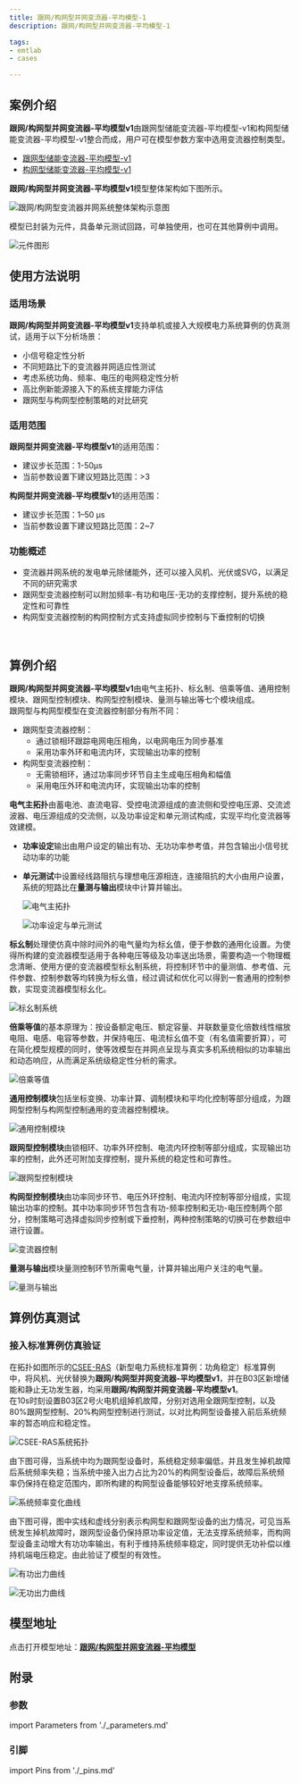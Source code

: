 ```yaml
---
title: 跟网/构网型并网变流器-平均模型-1
description: 跟网/构网型并网变流器-平均模型-1

tags:
- emtlab
- cases

---
```


## 案例介绍

**跟网/构网型并网变流器-平均模型v1**由跟网型储能变流器-平均模型-v1和构网型储能变流器-平均模型-v1整合而成，用户可在模型参数方案中选用变流器控制类型。  
   + [跟网型储能变流器-平均模型-v1](../10-pcs_gfl-acad_dps_lqp-v1/index.md)  
   + [构网型储能变流器-平均模型-v1](../20-pcs_gfm-acad_dps_lqp-v1/index.md)

**跟网/构网型并网变流器-平均模型v1**模型整体架构如下图所示。

![跟网/构网型变流器并网系统整体架构示意图](./ibr-acad_dps_lqp-overall-structure.png "跟网/构网型变流器并网系统整体架构示意图")  

模型已封装为元件，具备单元测试回路，可单独使用，也可在其他算例中调用。  

![元件图形](./ibr-acad_dps_lqp-graphic.png "元件图形")


## 使用方法说明

### 适用场景

**跟网/构网型并网变流器-平均模型v1**支持单机或接入大规模电力系统算例的仿真测试，适用于以下分析场景：
   + 小信号稳定性分析
   + 不同短路比下的变流器并网适应性测试
   + 考虑系统功角、频率、电压的电网稳定性分析
   + 高比例新能源接入下的系统支撑能力评估
   + 跟网型与构网型控制策略的对比研究  

### 适用范围  

**跟网型并网变流器-平均模型v1**的适用范围：  
   + 建议步长范围：1-50μs  
   + 当前参数设置下建议短路比范围：>3

**构网型并网变流器-平均模型v1**的适用范围：  
  + 建议步长范围：1–50 μs  
  + 当前参数设置下建议短路比范围：2~7

### 功能概述  

   + 变流器并网系统的发电单元除储能外，还可以接入风机、光伏或SVG，以满足不同的研究需求  
   + 跟网型变流器控制可以附加频率-有功和电压-无功的支撑控制，提升系统的稳定性和可靠性  
   + 构网型变流器控制的构网控制方式支持虚拟同步控制与下垂控制的切换 

  
## 算例介绍

**跟网/构网型并网变流器-平均模型v1**由电气主拓扑、标幺制、倍乘等值、通用控制模块、跟网型控制模块、构网型控制模块、量测与输出等七个模块组成。  
跟网型与构网型模型在变流器控制部分有所不同：
+ 跟网型变流器控制：
   + 通过锁相环跟踪电网电压相角，以电网电压为同步基准
   + 采用功率外环和电流内环，实现输出功率的控制
 + 构网型变流器控制：
   + 无需锁相环，通过功率同步环节自主生成电压相角和幅值
   + 采用电压外环和电流内环，实现输出功率的控制

**电气主拓扑**由蓄电池、直流电容、受控电流源组成的直流侧和受控电压源、交流滤波器、电压源组成的交流侧，以及功率设定和单元测试构成，实现平均化变流器等效建模。  
+ **功率设定**输出由用户设定的输出有功、无功功率参考值，并包含输出小信号扰动功率的功能  
+ **单元测试**中设置经线路阻抗与理想电压源相连，连接阻抗的大小由用户设置，系统的短路比在**量测与输出**模块中计算并输出。  
  
  ![电气主拓扑](./ibr-acad_dps_lqp-main.png "电气主拓扑")

  ![功率设定与单元测试](./ibr-acad_dps_lqp-main2.png "功率设定与单元测试")  

**标幺制**处理使仿真中除时间外的电气量均为标幺值，便于参数的通用化设置。为使得所构建的变流器模型适用于各种电压等级及功率送出场景，需要构造一个物理概念清晰、使用方便的变流器模型标幺制系统，将控制环节中的量测值、参考值、元件参数、控制参数等均转换为标幺值，经过调试和优化可以得到一套通用的控制参数，实现变流器模型标幺化。

![标幺制系统](./ibr-acad_dps_lqp-pu.png "标幺制系统")

**倍乘等值**的基本原理为：按设备额定电压、额定容量、并联数量变化倍数线性缩放电阻、电感、电容等参数，并保持电压、电流标幺值不变（有名值需要折算），可在简化模型规模的同时，使等效模型在并网点呈现与真实多机系统相似的功率输出和动态响应，从而满足系统级稳定性分析的需求。

![倍乘等值](./ibr-acad_dps_lqp-multi.png "倍乘等值")

**通用控制模块**包括坐标变换、功率计算、调制模块和平均化控制等部分组成，为跟网型控制与构网型控制通用的变流器控制模块。  

![通用控制模块](./ibr-acad_dps_lqp-vsc.png "通用控制模块")

**跟网型控制模块**由锁相环、功率外环控制、电流内环控制等部分组成，实现输出功率的控制，此外还可附加支撑控制，提升系统的稳定性和可靠性。

![跟网型控制模块](./ibr-acad_dps_lqp-gfl.png "跟网型控制模块")  

**构网型控制模块**由功率同步环节、电压外环控制、电流内环控制等部分组成，实现输出功率的控制。其中功率同步环节包含有功-频率控制和无功-电压控制两个部分，控制策略可选择虚拟同步控制或下垂控制，两种控制策略的切换可在参数组中进行设置。

![变流器控制](./ibr-acad_dps_lqp-gfm.png "变流器控制")

**量测与输出**模块量测控制环节所需电气量，计算并输出用户关注的电气量。

![量测与输出](./ibr-acad_dps_lqp-output.png "量测与输出")  

## 算例仿真测试

### 接入标准算例仿真验证

在拓扑如图所示的[CSEE-RAS](../../../10-typical-cases/80-csee-standard-systems/10-power-angle/index.md)（新型电力系统标准算例：功角稳定）标准算例中，将风机、光伏替换为**跟网/构网型并网变流器-平均模型v1**，并在B03区新增储能和静止无功发生器，均采用**跟网/构网型并网变流器-平均模型v1**。  
在10s时刻设置B03区2号火电机组掉机故障，分别对选用全跟网型控制，以及80%跟网型控制、20%构网型控制进行测试，以对比构网型设备接入前后系统频率的暂态响应和稳定性。

![CSEE-RAS系统拓扑](./ibr-acad_dps_lqp-csee.png "CSEE-RAS系统拓扑")

由下图可得，当系统中均为跟网型设备时，系统稳定频率偏低，并且发生掉机故障后系统频率失稳；当系统中接入出力占比为20%的构网型设备后，故障后系统频率仍保持在稳定范围内，即所构建的构网型设备能够较好地支撑系统频率。

![系统频率变化曲线](./ibr-acad_dps_lqp-frequency.png "系统频率变化曲线")

由下图可得，图中实线和虚线分别表示构网型和跟网型设备的出力情况，可见当系统发生掉机故障时，跟网型设备仍保持原功率设定值，无法支撑系统频率，而构网型设备主动增大有功功率输出，有利于维持系统频率稳定，同时提供无功补偿以维持机端电压稳定。由此验证了模型的有效性。  

![有功出力曲线](./ibr-acad_dps_lqp-active.png "有功出力曲线")  

![无功出力曲线](./ibr-acad_dps_lqp-reactive.png "无功出力曲线")




## 模型地址
点击打开模型地址：[**跟网/构网型并网变流器-平均模型**](https://cloudpss.net/model/open-cloudpss/IBR-acad_DPS_lqp-v1a1)  


## 附录

### 参数

import Parameters from './_parameters.md'

<Parameters/>

### 引脚

import Pins from './_pins.md'

<Pins/>